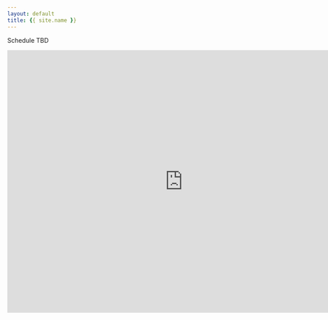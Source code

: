 ```yaml
---
layout: default
title: {{ site.name }}
---
```


Schedule TBD

<iframe src="https://calendar.google.com/calendar/embed?showTitle=0&amp;height=600&amp;wkst=1&amp;bgcolor=%23FFFFFF&amp;src=5qplvjrdjo2c594ue5v5mup5t8%40group.calendar.google.com&amp;color=%23125A12&amp;ctz=America%2FNew_York" style="border-width:0" width="800" height="600" frameborder="0" scrolling="no"></iframe>
